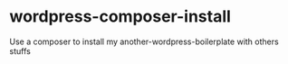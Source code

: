 # wordpress-composer-install
Use a composer to install my another-wordpress-boilerplate with others stuffs
